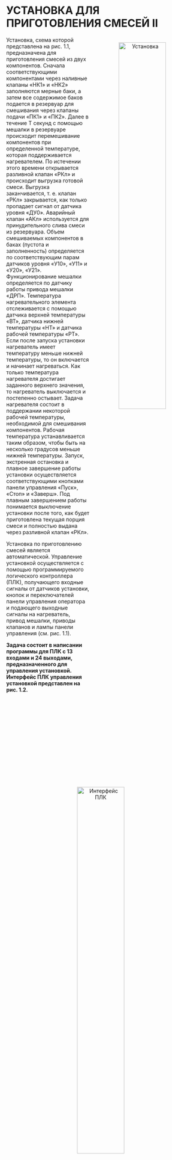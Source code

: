# УСТАНОВКА ДЛЯ ПРИГОТОВЛЕНИЯ СМЕСЕЙ II

<div style="text-align:center"><img alt="Установка" src="images/1_1.jpg" width="50%" align="right" vspace="15" hspace="15"></div>

Установка, схема которой представлена на рис. 1.1, предназначена
для приготовления смесей из двух компонентов. Сначала соответствующими компонентами через наливные клапаны «НК1» и «НК2»
заполняются мерные баки, а затем все содержимое баков подается
в резервуар для смешивания через клапаны подачи «ПК1» и «ПК2».
Далее в течение T секунд с помощью мешалки в резервуаре происходит
перемешивание компонентов при определенной температуре, которая
поддерживается нагревателем. По истечении этого времени открывается разливной клапан «РКл» и происходит выгрузка готовой смеси.
Выгрузка заканчивается, т. е. клапан «РКл» закрывается, как только
пропадает сигнал от датчика уровня «ДУ0». Аварийный клапан «АКл»
используется для принудительного слива смеси из резервуара. Объем
смешиваемых компонентов в баках (пустота и заполненность) определяется по соответствующим парам датчиков уровня «У10», «У11»
и «У20», «У21». Функционирование мешалки определяется по датчику
работы привода мешалки «ДРП». Температура нагревательного элемента отслеживается с помощью датчика верхней температуры «ВТ»,
датчика нижней температуры «НТ» и датчика рабочей температуры
«РТ». Если после запуска установки нагреватель имеет температуру
меньше нижней температуры, то он включается и начинает нагреваться. Как только температура нагревателя достигает заданного верхнего
значения, то нагреватель выключается и постепенно остывает. Задача
нагревателя состоит в поддержании некоторой рабочей температуры, необходимой для смешивания компонентов. Рабочая температура
устанавливается таким образом, чтобы быть на несколько градусов
меньше нижней температуры. Запуск, экстренная остановка и плавное завершение работы установки осуществляется соответствующими
кнопками панели управления «Пуск», «Стоп» и «Заверш». Под плавным
завершением работы понимается выключение установки после того, как
будет приготовлена текущая порция смеси и полностью выдана через
разливной клапан «РКл».

Установка по приготовлению смесей является автоматической.
Управление установкой осуществляется с помощью программируемого
логического контроллера (ПЛК), получающего входные сигналы
от датчиков установки, кнопок и переключателей панели управления
оператора и подающего выходные сигналы на нагреватель, привод
мешалки, приводы клапанов и лампы панели управления (см. рис. 1.1).

**Задача состоит в написании программы для ПЛК с 13 входами и 24 выходами, предназначенного для управления установкой. Интерфейс ПЛК управления установкой представлен на рис. 1.2.**

<div style="text-align:center">
    <img alt="Интерфейс ПЛК" src="images/1_2.jpg" width="50%" vspace="15" hspace="15">
</div>

---

# Пример работы установки

## Работа установки

<div style="text-align:center">
    <img alt="Пример работы ПЛК" src="images/example.gif" width="60%" vspace="15" hspace="15">
</div>

## Изменение пропускной способности клапана на модели

<div style="text-align:center">
    <img alt="Изменение пропускной способности клапана" src="images/bandwidth.gif" width="50%" vspace="15" hspace="15">
</div>

## Поведение при поломке нагревателя

<div style="text-align:center">
    <img alt="Поломка нагревателя" src="images/bad_heater.gif" width="50%" vspace="15" hspace="15">
</div>

## Поведение при поломке привода мешалки

<div style="text-align:center">
    <img alt="Поломка привода мешалки" src="images/bad_mixer.gif" width="50%" vspace="15" hspace="15">
</div>

## Поведение при порче смеси

<div style="text-align:center">
    <img alt="Испорченная смесь" src="images/bad_mixture.gif" width="50%" vspace="15" hspace="15">
</div>


---

# Требования к программе

## Требования к программе ПЛК:

1. Необходимо учесть, что на панели управления элемент
«Авар. слив» является кнопкой с самофиксацией, т. е. переключателем. С помощью этого переключателя выставляются
входной сигнал для ПЛК на открытие/закрытие аварийного
клапана.
2. В начальном состоянии установка должна иметь пустые мерные
баки, а также пустой резервуар для смешивания.
3. Предполагается, что неисправная работа датчиков и клапанов
исключена. При поступлении выходного сигнала на клапан он
считается открытым, если же этот сигнал снимается, клапан
считается закрытым. Датчики уровня отражают реальный объем компонентов в баках и смеси в резервуаре. Датчик работы
привода мешалки определяет действительное состояние мешалки.
В отличие от клапанов установленный сигнал на запуск привода
мешалки «Мешалка включена» еще не означает, что мешалка работает. Аналогичная ситуация и с нагревателем. Установленный
сигнал на включение нагревателя «Нагреватель включен» еще
не означает, что нагреватель исправно функционирует. При этом
датчики температуры отражают реальное температурное состояние нагревательного элемента.
4. Выходы контроллера на лампы «Верхняя», «Нижняя», «Рабочая»,
«Уровень 0 (бак 1)», «Уровень 1 (бак 1)», «Уровень 0 (бак 2)»,
«Уровень 1 (бак 2)» и «ДРП» должны передавать сигналы соответствующих входных датчиков температуры «ВТ», «НТ», «РТ»,
уровней компонентов в мерных баках «У10», «У11», «У20», «У21»
и датчика работы привода мешалки «ДРП».
5. Необходимо учесть возможность выхода из строя нагревательного элемента. Поэтому если нагреватель находился во включенном
состоянии в течение TH секунд, а в резервуаре для смешивания
не была достигнута рабочая температура, т. е. нагревательный
элемент не нагрелся до заданной рабочей температуры, или же
уже при включенном нагревателе датчик рабочей температуры
погас, то выставляется сигнал «Нагреватель неисправен». Этот
сигнал снимается только при нажатии кнопки «Стоп».
6. Считается, что в работе привода мешалки произошел сбой (выставляется сигнал на лампу «Ошибка мешалки»), если сигнал
на запуск двигателя мешалки удерживался в течение TM секунд,
но датчик работы привода «ДРП» так и не сработал, или же при
включенном двигателе горевший датчик «ДРП» погас. Сигнал
об ошибке сбрасывается только при нажатии кнопки «Стоп».
7. Лампа «Компонент 1» должна загораться (выставляется выходной
сигнал контроллера), если резервуар для смешивания не пуст
и была подача первого смешиваемого компонента из непустого
бака 1. Лампа должна гаснуть, как только резервуар пустеет.
Аналогичным образом выставляется и снимается сигнал ПЛК
на лампу «Компонент 2».
8. Смесь в резервуаре считается испорченной (выставляется сигнал
на лампу «Смесь испорчена»), если резервуар для смешивания
не пуст, смесь не является приготовленной, а аварийный клапан
«АКл» находился в открытом состоянии. Сигнал «Смесь испорчена» снимается, как только резервуар для смешивания пустеет.
9. Смесь в резервуаре считается приготовленной (выставляется сигнал на лампу «Смесь готова»), если резервуар для смешивания
не пуст, смесь не является испорченной и перемешивалась мешалкой непрерывно в течение T секунд. Сигнал «Смесь готова»
снимается, как только резервуар для смешивания пустеет.
10. Система переходит в режим наполнения бака 1, если нет сигнала
от датчика «У11» и либо смесь в резервуаре испорчена, либо
бак 1 пуст. Режим наполнения бака 1 сбрасывается, как только
бак 1 полностью заполняется (загорается датчик уровня «У11»).
Аналогичным образом выставляется и снимается режим наполнения бака 2.
11. Система переходит в режим подачи компонента из бака 1 в резервуар для смешивания, если есть сигнал от датчика «У11» (бак 1
заполнен полностью), смесь в резервуаре не является испорченной и не содержит компонента 1. Режим подачи компонента
из бака 1 в резервуар сбрасывается, как только бак 1 пустеет
полностью или же смесь в резервуаре становится испорченной.
Аналогичным образом выставляется и снимается режим подачи
компонента из бака 2.
12. Считается, что наступили условия завершения работы установки,
если 1) нажата кнопка «Стоп», 2) выставлен сигнал ошибки
«Нагреватель неисправен» или «Ошибка мешалки», 3) нажат
переключатель «Аварийный слив», 4) смесь испорчена или 5) резервуар для смешивания и оба мерных бака являются пустыми,
все наливные и подающие клапаны закрыты и либо выставлен
сигнал плавного завершения «Завершить», либо нажата кнопка
«Завершить».
13. Выходной сигнал ПЛК на лампу «Система включена» выставляется и установка считается включенной, если была нажата кнопка
«Пуск» и ни одно из условий завершения работы установки не выполнено. Сигнал ПЛК на лампу «Система включена» снимается,
если наступило одно из условий завершения работы установки.
14. Выходной сигнал контроллера на лампу «Завершить» выставляется и считается, что работа установки перешла в режим плавного
завершения, если установка включена и нажата кнопка панели управления «Завершить». Сигнал снимается при выключении
установки.
15. Сигнал ПЛК, открывающий аварийный клапан «АКл» (горит
лампа «Аварийный клапан»), выставляется и удерживается тогда
и только тогда, когда переключатель «Аварийный слив» находится в нажатом состоянии. Только открытый аварийный клапан
может быть причиной того, что смесь в резервуаре перейдет
в состояние «Смесь испорчена».
16. Наливной клапан «НК1» должен находиться в открытом состоянии (выставлен сигнал на открытие и горит лампа «НКлап. 1»)
тогда и только тогда, когда 1) система включена и находится в
режиме наполнения бака 1 и 2) не верно, что выставлен сигнал на
плавное завершение работы, бак 1 пуст, клапан «НК1» закрыт, а
в резервуаре смесь содержит компонент 1. Аналогичным образом
формулируются условия открытого состояния наливного клапана
«НК2».
17. Подающий клапан «ПК1» должен находиться в открытом состоянии (выставлен сигнал на открытие и горит лампа «ПКлап. 1»)
тогда и только тогда, когда 1) система включена и находится в
режиме подачи компонента из бака 1 и 2) нагреватель имеет рабочую температуру. Аналогичным образом формулируются условия
открытого состояния подающего клапана «ПК2».
18. Разливной клапан «РКл» должен находиться в открытом состоянии (выставлен сигнал на открытие и горит соответствующая
лампа «Разл. кл.») тогда и только тогда, когда 1) система включена и 2) смесь в резервуаре является приготовленной (через
разливной клапан разрешается выдавать только готовую смесь).
19. Запуск привода мешалки, т. е. выставление выходного сигнала
«Привод» (зажигается соответствующая лампа), осуществляется
тогда и только тогда, когда 1) система включена и не находится в
режимах подачи компонентов из баков, 2) смесь в резервуаре
содержит оба компонента и не является испорченной, но при
этом еще не является готовой, 3) нагреватель имеет рабочую
температуру.
20. Сигнал ПЛК, включающий нагреватель и зажигающий лампу
«Нагреватель включен», выставляется, если система включена,
а нижняя температура нагревательного элемента не достигнута.
Нагреватель выключается (сигнал снимается), когда система выключается или достигнута верхняя температура нагревательного
элемента.
21. Отсчет времени ожидания прогрева нагревателя, времени ожидания запуска и времени работы привода мешалки осуществляется
с помощью соответствующих таймеров (специальных программных компонентов).
22. Необходимо использовать таймеры с задержкой включения,
т. е. таймеры, которые после активации начинают отсчёт
времени до предустановленного значения, а по достижении его
срабатывают, оставаясь в этом состоянии вплоть до деактивации.

## Требования к визуализации:

1. Изменения объемов смешиваемых компонентов в баках и резервуаре, а также изменения входных сигналов (от датчиков, кнопок
и переключателей) и выходных реакций (на лампы, нагреватель,
приводы мешалки и клапанов) управляющего ПЛК должны отображаться визуально.
2. Первый смешиваемый компонент должен быть синего цвета, второй компонент — красного.
3. В процессе добавления смешиваемых компонентов в резервуар
цвет смеси должен постепенно приближаться к фиолетовому в
зависимости от пропорций красного и синего.
4. Должна быть обеспечена возможность имитации и визуального
отображения поломки/починки привода мешалки (например, нажатием левой клавиши мыши на изображении объекта с соответствующим изменением его цвета).
5. Должна быть обеспечена возможность имитации и визуального
отображения поломки/починки нагревательного элемента.
6. Должна быть обеспечена возможность имитации и визуального
отображения процессов нагревания и остывания нагревательного элемента. Увеличение температуры нагревательного элемента должно сопровождаться постепенным изменением его цвета
от белого до ярко красного. При остывании нагревательного элемента его цвет должен постепенно терять насыщенность красным
и в конечном итоге становится белым при полном остывании.
7. Должна быть обеспечена возможность наполнения мерных баков
с разной скоростью. При этом предполагается, что открытый
наливной клапан всегда осуществляет подачу в бак соответствующий компонент.
8. Должна быть обеспечена индикация значений всех задействованных таймеров.
9. Лампы, предназначенные для индикации сбоев и ошибок, испорченности смеси, а также лампа аварийного клапана, должны быть
красного цвета, остальные лампы — зеленого.

# Моделирование, спецификация и верификация

## Требования к модели поведения таймера с задержкой включения:

1. Модель таймера должна иметь три состояния:
    1) таймер неактивен,
    2) таймер запущен (активен), но еще не сработал,
    3) таймер активен и сработал.
2. Переход из одного состояния модели в другое осуществляется
при вызове таймера. Возможны следующие переходы: из состояния 1 в состояния 1 и 2; из состояния 2 в состояния 1, 2 и 3;
из состояния 3 в состояния 1 и 3.
3. Последовательность переходов (по состояниям модели), которая навсегда зацикливается по петле в состоянии 2, является
«недостоверной» и считается недопустимой, т. к. соответствует
ситуации, при которой бесконечно часто вызываемый активный
таймер так никогда и не сработает, что не согласуется с реальным
поведением таймера. Все недопустимые «недостоверные» последовательности переходов должны быть исключены из модели
поведения таймера.

## Требования к модели поведения датчиков:

1. Датчик работы привода мешалки «ДРП».
Если датчик «ДРП» горит, значит двигатель мешалки находится
во включенном состоянии.
Если датчик «ДРП» сработал, значит двигатель мешалки находился во включенном состоянии.
Если датчик «ДРП» навсегда остается в горящем состоянии, следовательно двигатель мешалки навсегда остается во включенном
состоянии.
2. Датчик рабочей температуры «РТ».
Если датчик рабочей температуры молчит, следовательно должны
молчать датчик нижней температуры «НТ» и датчик верхней
температуры «ВТ».
Если датчик рабочей температуры сработал, значит нагреватель
находился во включенном состоянии, а датчик нижней температуры и датчик верхней температуры молчали и продолжают
молчать.
Если датчик рабочей температуры погас, значит датчик нижней
температуры и датчик верхней температуры молчали и продолжают молчать.
Если датчик рабочей температуры навсегда остается в горящем
состоянии, значит либо 1) через некоторое время никогда более
нагреватель не будет находится в выключенном состоянии, либо 2) всякий раз, когда нагреватель выключается, рано или поздно
он опять включается.
3. Датчик нижней температуры «НТ».
Если датчик нижней температуры горит, следовательно должен
гореть и датчик рабочей температуры «РТ».
Если датчик нижней температуры молчит, следовательно должен
молчать и датчик верхней температуры «ВТ».
Если датчик нижней температуры сработал, значит нагреватель
находился во включённом состоянии, датчик рабочей температуры горел и продолжает гореть, а датчик верхней температуры
молчал и продолжает молчать.
Если датчик нижней температуры погас, значит датчик рабочей
температуры горел и продолжает гореть, а датчик верхней температуры молчал и продолжает молчать.
Если датчик нижней температуры навсегда остается в горящем
состоянии, значит либо 1) через некоторое время никогда более
нагреватель не будет находится в выключенном состоянии, либо 2) всякий раз, когда нагреватель выключается, рано или поздно
он опять включается.
4. Датчик верхней температуры «ВТ».
Если датчик верхней температуры горит, следовательно должны
гореть датчик рабочей температуры «РТ» и датчик нижней температуры «НТ».
Если датчик верхней температуры сработал, значит нагреватель
находился во включённом состоянии, а датчик рабочей температуры и датчик нижней температуры горели и продолжают гореть.
Если датчик верхней температуры погас, значит датчик рабочей
температуры и датчик нижней температуры горели и продолжают
гореть.
Если датчик верхней температуры навсегда остается в горящем
состоянии, значит либо 1) через некоторое время никогда более
нагреватель не будет находится в выключенном состоянии, либо 2) всякий раз, когда нагреватель выключается, рано или поздно
он опять включается.
5. Датчик «У10» нулевого уровня первого бака.
Если датчик «У10» молчит, следовательно 1) должен молчать
датчик заданного уровня первого бака «У11», 2) если открыт
наливной клапан «НК1», то открыт и подающий клапан «ПК1».
Если датчик «У10» сработал, значит наливной клапан «НК1»
находился в открытом состоянии, а датчик «У11» молчал и продолжает молчать.
Если датчик «У10» погас, значит подающий клапан «ПК1» находился в открытом состоянии, а датчик «У11» молчал и продолжает молчать.
Если датчик «У10» навсегда остается в горящем состоянии, значит либо 1) через некоторое время подающий клапан «ПК1» никогда более не будет открыт, либо 2) всякий раз, когда подающий
клапан «ПК1» находится в открытом состоянии, рано или поздно
в открытом состоянии будет находится наливной клапан «НК1».
Если датчик «У10» замолкает (гаснет) навсегда, значит либо 1) через некоторое время наливной клапан «НК1» никогда более не будет открыт, либо 2) всякий раз, когда наливной клапан «НК1» находится в открытом состоянии, рано или поздно
в открытом состоянии будет находится подающий клапан «ПК1».
6. Датчик «У11» заданного уровня первого бака.
Если датчик «У11» горит, следовательно 1) должен гореть датчик
нулевого уровня первого бака «У10».
Если датчик «У11» сработал, значит наливной клапан «НК1»
находился в открытом состоянии, а датчик «У10» горел и продолжает гореть.
Если датчик «У11» погас, значит подающий клапан «ПК1» находился в открытом состоянии, а датчик «У10» горел и продолжает
гореть.
Если датчик «У11» навсегда остается в горящем состоянии, значит либо 1) через некоторое время подающий клапан «ПК1» никогда более не будет открыт, либо 2) всякий раз, когда подающий
клапан «ПК1» находится в открытом состоянии, рано или поздно
в открытом состоянии будет находится наливной клапан «НК1».
Если датчик «У11» замолкает (гаснет) навсегда, значит либо 1) через некоторое время наливной клапан «НК1» никогда более не будет открыт, либо 2) всякий раз, когда наливной клапан «НК1» находится в открытом состоянии, рано или поздно
в открытом состоянии будет находится подающий клапан «ПК1».
7. Датчик «У20» нулевого уровня второго бака.
Если датчик «У20» молчит, следовательно 1) должен молчать
датчик заданного уровня второго бака «У21», 2) если открыт
наливной клапан «НК2», то открыт и подающий клапан «ПК2».
Если датчик «У20» сработал, значит наливной клапан «НК2»
находился в открытом состоянии, а датчик «У21» молчал и продолжает молчать.
Если датчик «У20» погас, значит подающий клапан «ПК2» находился в открытом состоянии, а датчик «У21» молчал и продолжает молчать.
Если датчик «У20» навсегда остается в горящем состоянии, значит либо 1) через некоторое время подающий клапан «ПК2» никогда более не будет открыт, либо 2) всякий раз, когда подающий
клапан «ПК2» находится в открытом состоянии, рано или поздно
в открытом состоянии будет находится наливной клапан «НК2».
Если датчик «У20» замолкает (гаснет) навсегда, значит либ 1) через некоторое время наливной клапан «НК2» никогда более не будет открыт, либо 2) всякий раз, когда наливной клапан «НК2» находится в открытом состоянии, рано или поздно
в открытом состоянии будет находится подающий клапан «ПК2».
8. Датчик «У21» заданного уровня второго бака.
Если датчик «У21» горит, следовательно 1) должен гореть датчик
нулевого уровня второго бака «У20».
Если датчик «У21» сработал, значит наливной клапан «НК2»
находился в открытом состоянии, а датчик «У20» горел и продолжает гореть.
Если датчик «У21» погас, значит подающий клапан «ПК2» находился в открытом состоянии, а датчик «У20» горел и продолжает
гореть.
Если датчик «У21» навсегда остается в горящем состоянии, значит либо 1) через некоторое время подающий клапан «ПК2» никогда более не будет открыт, либо 2) всякий раз, когда подающий
клапан «ПК2» находится в открытом состоянии, рано или поздно
в открытом состоянии будет находится наливной клапан «НК2».
Если датчик «У21» замолкает (гаснет) навсегда, значит либо 1) через некоторое время наливной клапан «НК2» никогда более не будет открыт, либо 2) всякий раз, когда наливной клапан «НК2» находится в открытом состоянии, рано или поздно
в открытом состоянии будет находится подающий клапан «ПК2».
9. Датчик «ДУ0» нулевого уровня резервуара.
Если датчик «ДУ0» молчит, следовательно либо 1) ни подающий клапан «ПК1», ни подающий клапан «ПК2» не находятся
в открытом состоянии при своих непустых баках, либо 2) открыт
разливной «РКл» или аварийный «АКл» клапан.
Если датчик «ДУ0» сработал, значит подающий клапан «ПК1»
находился в открытом состоянии и бак 1 не был пуст или
подающий клапан «ПК2» находился в открытом состоянии и бак 2
не был пуст.
Если датчик «ДУ0» погас, значит 1) аварийный клапан «АКл»
или разливной клапан «РКл» находились в открытом состоянии.
Если датчик «ДУ0» навсегда остается в горящем состоянии, значит либо 1) через некоторое время ни аварийный клапан «АКл»,
ни разливной клапан «РКл» никогда более не будут открыты,
либо 2) всякий раз, когда аварийный клапан «АКл» или разливной клапан «РКл» находится в открытом состоянии, рано или
поздно в открытом состоянии будет находится клапан «ПК1»
при непустом баке 1 или клапан «ПК2» при непустом баке 2.
Если датчик «ДУ0» замолкает (гаснет) навсегда, значит либо 1) через некоторое время ни клапан «ПК1» при непустом баке 1,
ни клапан «ПК2» при непустом баке 2 никогда более не будут
открыты, либо 2) всякий раз, когда в открытом состоянии находится клапан «ПК1» при непустом баке 1 или клапан «ПК2»
при непустом баке 2, рано или поздно в открытом состоянии
также будет находится аварийный клапан «АКл» или разливной
клапан «РКл».

## Программные свойства для тестирования и верификации без учёта согласованного поведения датчиков:

1. «Стоп». Если нажата кнопка «Стоп», нажат переключатель
«Авар. клап.», смесь испорчена или горит сигнал об ошибке, то
система выключена.
2. «Выключенная система». Если система выключена, то клапаны
подачи и разливной клапан закрыты, нагреватель и привод мешалки выключены, а лампы группы «Система» погашены.
3. «Клапаны баков». В один момент времени в открытом состоянии
может находиться не более одного клапана бака.
4. «Клапаны резервуара и мешалка». В один момент времени может
происходить не более одного из следующих действий: 1) подача
компонентов в резервуар, 2) слив содержимого резервуара, 3)
смешивание двух компонентов в резервуаре с помощью мешалки.
5. «Состояние смеси». Смесь в резервуаре не может быть одновременно и приготовленной, и испорченной.
6. «Перерасход компонентов». В испорченную или уже приготовленную смесь подача компонентов не осуществляется.
7. «Испорченная смесь». Испорченная смесь не может ни выдаваться через разливной клапан, ни перемешиваться мешалкой, ни
подогреваться.
8. «Приготовленная смесь». Готовая смесь содержит оба смешиваемых компонента.
9. «Забытый таймер». Если таймер сработал, то он обязательно
будет сброшен уже на следующем проходе рабочего цикла ПЛК.
10. «Сброс сигнала ошибки». Выставленный сигнал ошибки может
быть сброшен только нажатием кнопки «Стоп».

## Программные свойства для тестирования и верификации с учетом согласованного поведения датчиков:

1. «Включенная система». Если система включена и в резервуаре
достигнута рабочая температура, то обязательно открыт один из
клапанов или работает привод мешалки.
2. «Открытый клапан». Если клапан был открыт, то он обязательно
рано или поздно будет закрыт.
3. «Включенный привод». Если привод мешалки был включен, то он
обязательно рано или поздно будет выключен. Если нагреватель
был включен, то он обязательно рано или поздно будет выключен
или же верхняя температура так и не будет достигнута.
4. «Закрытый клапан». Если клапан находится в закрытом состоянии, то он обязательно рано или поздно либо будет открыт, либо
система будет выключена.
5. «Выключенный привод». Если привод мешалки или нагреватель
выключен, то он обязательно рано или поздно либо будет включен, либо система будет находиться в выключенном состоянии.
6. «Плавное завершение». Если была принята команда на плавное
завершение, то она обязательно рано или поздно будет выполнена
или снята с выполнения.
7. «Корректное завершение». Если только что произошло выполнение команды плавного завершения (без принудительного снятия с
выполнения), то система выключена, а резервуар для смешивания
и баки пусты.
8. «Остановка наполнения баков». Остановка наполнения бака приводит либо непосредственно к началу подачи компонента из бака,
либо к выключению системы.
9. «Остановка подачи». Остановка подачи компонента приводит 1)
либо непосредственно к запуску мешалки, либо к выключению
системы, 2) либо непосредственно к началу заполнения соответствующего бака, либо к выключению системы.
10. «Остановка привода мешалки». Остановка двигателя мешалки
приводит либо непосредственно к выпуску готовой продукции
через разливной клапан, либо к выключению системы.
11. «Остановка розлива». Остановка выдачи готовой смеси через
разливной клапан приводит либо непосредственно к началу заполнения бака, либо подачи соответствующего компонента в резервуара, либо к выключению системы.